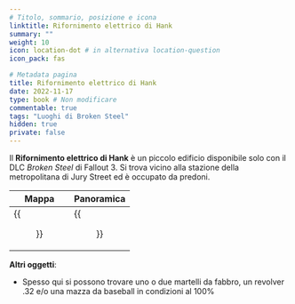 ```yaml
---
# Titolo, sommario, posizione e icona
linktitle: Rifornimento elettrico di Hank
summary: ""
weight: 10
icon: location-dot # in alternativa location-question
icon_pack: fas

# Metadata pagina
title: Rifornimento elettrico di Hank
date: 2022-11-17
type: book # Non modificare
commentable: true
tags: "Luoghi di Broken Steel"
hidden: true
private: false 
---
```


<div class="fo3">

Il **Rifornimento elettrico di Hank** è un piccolo edificio disponibile solo con il DLC *Broken Steel* di Fallout 3. Si trova vicino alla stazione della metropolitana di Jury Street ed è occupato da predoni. 

| Mappa                        | Panoramica                        |
| ---------------------------- | --------------------------------- |
| {{<figure src="fo3/Jury_Street_MS_loc.webp">}}| {{<figure src="fo3/Hanks_Electrical_Supply.webp">}}|

**Altri oggetti**:
- Spesso qui si possono trovare uno o due martelli da fabbro, un revolver .32 e/o una mazza da baseball in condizioni al 100%

</div>